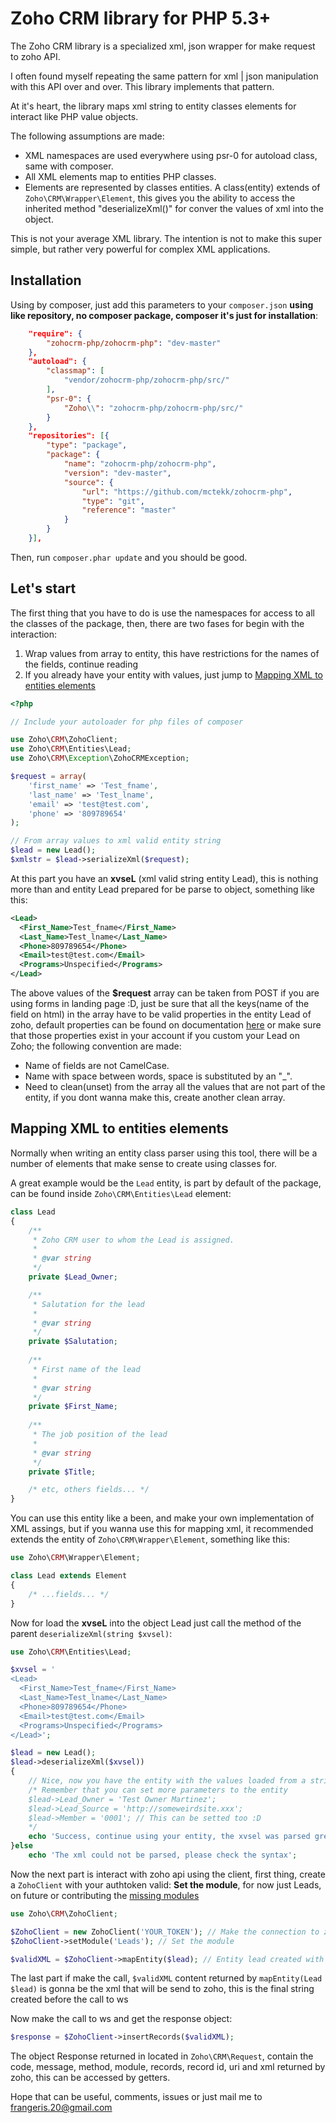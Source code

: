 Zoho CRM library for PHP 5.3+
=============================

The Zoho CRM library is a specialized xml, json wrapper for make request to zoho API.

I often found myself repeating the same pattern for xml | json manipulation with this API over and over. This library implements that pattern.

At it's heart, the library maps xml string to entity classes elements for interact like PHP value objects.

The following assumptions are made:

* XML namespaces are used everywhere using psr-0 for autoload class, same with composer.
* All XML elements map to entities PHP classes.
* Elements are represented by classes entities. A class(entity) extends of `Zoho\CRM\Wrapper\Element`, this gives you the ability to access the inherited method "deserializeXml()" for conver the values of xml into the object.

This is not your average XML library. The intention is not to make this super
simple, but rather very powerful for complex XML applications.

Installation
------------

Using by composer, just add this parameters to your `composer.json` **using like repository, no composer package, composer it's just for installation**:
```json
	"require": {
		"zohocrm-php/zohocrm-php": "dev-master"
	},
	"autoload": {
		"classmap": [
			"vendor/zohocrm-php/zohocrm-php/src/"
		],	
		"psr-0": {
			"Zoho\\": "zohocrm-php/zohocrm-php/src/"
		}
	},	
	"repositories": [{
	    "type": "package",
	    "package": {
	        "name": "zohocrm-php/zohocrm-php",
	        "version": "dev-master",
	        "source": {
	            "url": "https://github.com/mctekk/zohocrm-php",
	            "type": "git",
	        	"reference": "master"
	        }
	    }
    }],	
```

Then, run `composer.phar update` and you should be good.

Let's start
-----------
The first thing that you have to do is use the namespaces for access to all the classes of the package, then, there are two fases for begin with the interaction:

1. Wrap values from array to entity, this have restrictions for the names of the fields, continue reading
2. If you already have your entity with values, just jump to [Mapping XML to entities elements](https://github.com/frangeris/zohocrm-php#mapping-xml-to-entities-elements)

```php
<?php

// Include your autoloader for php files of composer

use Zoho\CRM\ZohoClient;
use Zoho\CRM\Entities\Lead;
use Zoho\CRM\Exception\ZohoCRMException;

$request = array(
	'first_name' => 'Test_fname',
	'last_name' => 'Test_lname',
	'email' => 'test@test.com',
	'phone' => '809789654'
);

// From array values to xml valid entity string
$lead = new Lead();
$xmlstr = $lead->serializeXml($request);
```
At this part you have an **xvseL** (xml valid string entity Lead), this is nothing more than and entity Lead prepared for be parse to object, something like this:

```xml
<Lead>
  <First_Name>Test_fname</First_Name>
  <Last_Name>Test_lname</Last_Name>
  <Phone>809789654</Phone>
  <Email>test@test.com</Email>
  <Programs>Unspecified</Programs>
</Lead>
```

The above values of the **$request** array can be taken from POST if you are using forms in landing page :D, just be sure that all the keys(name of the field on html) in the array have to be valid properties in the entity Lead of zoho, default properties can be found on documentation [here](https://www.zoho.com/crm/help/api/modules-fields.html#Leads) or make sure that those properties exist in your account if you custom your Lead on Zoho; the following convention are made:

- Name of fields are not CamelCase.
- Name with space between words, space is substituted by an "_".
- Need to clean(unset) from the array all the values that are not part of the entity, if you dont wanna make this, create another clean array.


Mapping XML to entities elements
--------------------------------

Normally when writing an entity class parser using this tool, there will be a number of elements that make sense to create using classes for.

A great example would be the `Lead` entity, is part by default of the package, can be found inside `Zoho\CRM\Entities\Lead` element:

```php
class Lead
{
	/**
	 * Zoho CRM user to whom the Lead is assigned.
	 * 
	 * @var string
	 */
	private $Lead_Owner;

	/**
	 * Salutation for the lead
	 * 
	 * @var string
	 */	
	private $Salutation;
	
	/**
	 * First name of the lead
	 * 
	 * @var string
	 */	
	private $First_Name;
	
	/**
	 * The job position of the lead
	 * 
	 * @var string
	 */	
	private $Title;

	/* etc, others fields... */
}	
```

You can use this entity like a been, and make your own implementation of XML assings, but if you wanna use this for mapping xml, it recommended extends the entity of `Zoho\CRM\Wrapper\Element`, something like this:

```php
use Zoho\CRM\Wrapper\Element;

class Lead extends Element
{
	/* ...fields... */
}	
```

Now for load the **xvseL** into the object Lead just call the method of the parent `deserializeXml(string $xvsel)`:

```php
use Zoho\CRM\Entities\Lead;

$xvsel = '
<Lead>
  <First_Name>Test_fname</First_Name>
  <Last_Name>Test_lname</Last_Name>
  <Phone>809789654</Phone>
  <Email>test@test.com</Email>
  <Programs>Unspecified</Programs>
</Lead>';

$lead = new Lead();
$lead->deserializeXml($xvsel))
{
	// Nice, now you have the entity with the values loaded from a string, F**k yeah..!
	/* Remember that you can set more parameters to the entity
	$lead->Lead_Owner = 'Test Owner Martinez';
	$lead->Lead_Source = 'http://someweirdsite.xxx';
	$lead->Member = '0001'; // This can be setted too :D
	*/
	echo 'Success, continue using your entity, the xvsel was parsed great...!';
}else
	echo 'The xml could not be parsed, please check the syntax';

```
Now the next part is interact with zoho api using the client, first thing, create a `ZohoClient` with your authtoken valid: **Set the module**, for now just Leads, on future or contributing the [missing modules](https://www.zoho.com/crm/help/api/modules-fields.html)

```php
use Zoho\CRM\ZohoClient;

$ZohoClient = new ZohoClient('YOUR_TOKEN'); // Make the connection to zoho api
$ZohoClient->setModule('Leads'); // Set the module

$validXML = $ZohoClient->mapEntity($lead); // Entity lead created with $xvsel
```

The last part if make the call, `$validXML` content returned by `mapEntity(Lead $lead)` is gonna be the xml that will be send to zoho, this is the final string created before the call to ws

Now make the call to ws and get the response object:
```php
$response = $ZohoClient->insertRecords($validXML);
```

The object Response returned in located in `Zoho\CRM\Request`, contain the code, message, method, module, records, record id, uri and xml returned by zoho, this can be accessed by getters.

Hope that can be useful, comments, issues or just mail me to [frangeris.20@gmail.com](mailto:frangeris.20@gmail.com)







